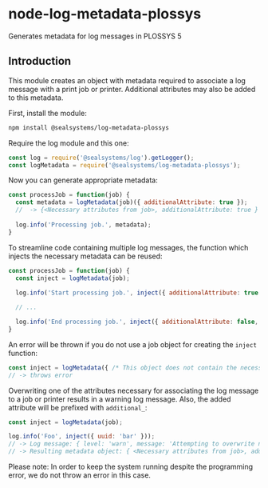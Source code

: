 # node-log-metadata-plossys

Generates metadata for log messages in PLOSSYS 5

## Introduction

This module creates an object with metadata required to associate a log message with a print job or printer. Additional attributes may also be added to this metadata.  

First, install the module:

```sh
npm install @sealsystems/log-metadata-plossys
```

Require the log module and this one:

```javascript
const log = require('@sealsystems/log').getLogger();
const logMetadata = require('@sealsystems/log-metadata-plossys');
```

Now you can generate appropriate metadata:

```javascript
const processJob = function(job) {
  const metadata = logMetadata(job)({ additionalAttribute: true });
  //  -> {<Necessary attributes from job>, additionalAttribute: true }
  
  log.info('Processing job.', metadata);
}
```

To streamline code containing multiple log messages, the function which injects the necessary metadata can be reused:

```javascript
const processJob = function(job) {
  const inject = logMetadata(job);
  
  log.info('Start processing job.', inject({ additionalAttribute: true }));

  // ...

  log.info('End processing job.', inject({ additionalAttribute: false, anotherAttribute: 'foo' }));
}
```

An error will be thrown if you do not use a job object for creating the `inject` function:

```javascript
const inject = logMetadata({ /* This object does not contain the necessary attributes */ });
// -> throws error
```

Overwriting one of the attributes necessary for associating the log message to a job or printer results in a warning log message. Also, the added attribute will be prefixed with `additional_`:

```javascript
const inject = logMetadata(job);

log.info('Foo', inject({ uuid: 'bar' }));
// -> Log message: { level: 'warn', message: 'Attempting to overwrite necessary log metadata.', metadata: { additionalAttributes: ['uuid'] } }
// -> Resulting metadata object: { <Necessary attributes from job>, additional_uuid: 'bar' }
```

Please note: In order to keep the system running despite the programming error, we do not throw an error in this case.

